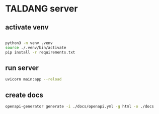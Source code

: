 # TALDANG server

## activate venv
```bash

python3 -m venv .venv
source ./.venv/bin/activate
pip install -r requirements.txt
```

## run server
```bash
uvicorn main:app --reload
```

## create docs
```bash
openapi-generator generate -i ./docs/openapi.yml -g html -o ./docs
```
